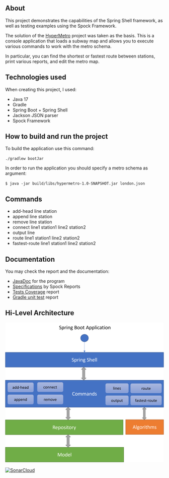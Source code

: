 ## About

This project demonstrates the capabilities of the Spring Shell framework, as well as testing examples using the Spock
Framework.

The solution of the [HyperMetro](https://hyperskill.org/projects/120) project was taken as the basis. This is a console
application that loads a subway map and allows you to execute various commands to work with the metro schema.

In particular, you can find the shortest or fastest route between stations, print various reports, and edit the metro
map.

## Technologies used

When creating this project, I used:

- Java 17
- Gradle
- Spring Boot + Spring Shell
- Jackson JSON parser
- Spock Framework

## How to build and run the project

To build the application use this command:

`./gradlew bootJar`

In order to run the application you should specify a metro schema as argument:

`$ java -jar build/libs/hypermetro-1.0-SNAPSHOT.jar london.json`

## Commands

- add-head line station
- append line station
- remove line station
- connect line1 station1 line2 station2
- output line
- route line1 station1 line2 station2
- fastest-route line1 station1 line2 station2

## Documentation

You may check the report and the documentation:
- [JavaDoc](https://rabestro.github.io/hypermetro/javadoc) for the program
- [Specifications](https://rabestro.github.io/hypermetro/spock-reports) by Spock Reports
- [Tests Coverage](https://rabestro.github.io/hypermetro/coverage) report
- [Gradle unit test](https://rabestro.github.io/hypermetro/reports/test) report

## Hi-Level Architecture

![Architecture](assets/architect-01C.png)


[![SonarCloud](https://sonarcloud.io/images/project_badges/sonarcloud-white.svg)](https://sonarcloud.io/summary/overall?id=rabestro_hypermetro)
